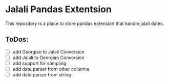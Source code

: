 # Jalali Pandas Extentsion
This repository is a place to store pandas extension that handle jalali dates.

## ToDos:
- [ ] add Georgian to Jalali Conversion
- [ ] add Jalali to Georgian Conversion
- [ ] add support for sampling 
- [ ] add date parser from other columns
- [ ] add date parser from string